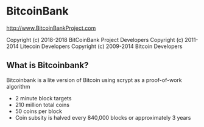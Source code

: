 BitcoinBank 
================================

http://www.BitcoinBankProject.com

Copyright (c) 2018-2018 BitCoinBank Project Developers
Copyright (c) 2011-2014 Litecoin Developers
Copyright (c) 2009-2014 Bitcoin Developers


What is Bitcoinbank?
----------------

Bitcoinbank is a lite version of Bitcoin using scrypt as a proof-of-work algorithm
 - 2 minute block targets
 - 210 million total coins
 - 50 coins per block
 - Coin subsity is halved every 840,000 blocks or approximately 3 years
